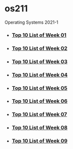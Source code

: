 # os211
Operating Systems 2021-1

* ### [Top 10 List of Week 01](./W01)
* ### [Top 10 List of Week 02](./W02)
* ### [Top 10 List of Week 03](./W03)
* ### [Top 10 List of Week 04](./W04)
* ### [Top 10 List of Week 05](./W05)
* ### [Top 10 List of Week 06](./W06)
* ### [Top 10 List of Week 07](./W07)
* ### [Top 10 List of Week 08](./W08)
* ### [Top 10 List of Week 09](./W09)
